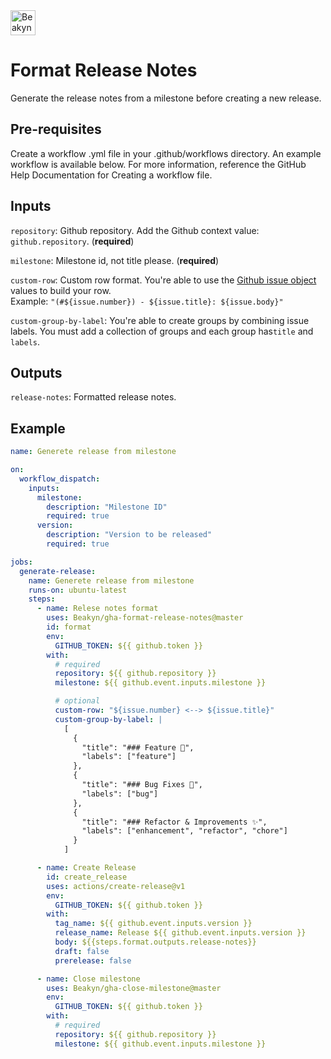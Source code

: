<img src="https://beakyn.com/assets/beakyn-logo-v2-color.png" alt="Beakyn" height="40" />

# Format Release Notes

Generate the release notes from a milestone before creating a new release.

## Pre-requisites

Create a workflow .yml file in your .github/workflows directory. An example workflow is available below. For more information, reference the GitHub Help Documentation for Creating a workflow file.

## Inputs

`repository`: Github repository. Add the Github context value: `github.repository`. (**required**)

`milestone`: Milestone id, not title please. (**required**)

`custom-row`: Custom row format. You're able to use the [Github issue object](https://docs.github.com/en/free-pro-team@latest/rest/reference/issues#get-an-issue) values ​​to build your row.\
Example: `"(#${issue.number}) - ${issue.title}: ${issue.body}"`

`custom-group-by-label`: You're able to create groups by combining issue labels. You must add a collection of groups and each group has`title` and `labels`.

## Outputs

`release-notes`: Formatted release notes.

## Example

```yaml
name: Generete release from milestone

on:
  workflow_dispatch:
    inputs:
      milestone:
        description: "Milestone ID"
        required: true
      version:
        description: "Version to be released"
        required: true

jobs:
  generate-release:
    name: Generete release from milestone
    runs-on: ubuntu-latest
    steps:
      - name: Relese notes format
        uses: Beakyn/gha-format-release-notes@master
        id: format
        env:
          GITHUB_TOKEN: ${{ github.token }}
        with:
          # required
          repository: ${{ github.repository }}
          milestone: ${{ github.event.inputs.milestone }}

          # optional
          custom-row: "${issue.number} <--> ${issue.title}"
          custom-group-by-label: |
            [
              {
                "title": "### Feature 🎉",
                "labels": ["feature"]
              },
              {
                "title": "### Bug Fixes 🐛",
                "labels": ["bug"]
              },
              {
                "title": "### Refactor & Improvements ✨",
                "labels": ["enhancement", "refactor", "chore"]
              }
            ]

      - name: Create Release
        id: create_release
        uses: actions/create-release@v1
        env:
          GITHUB_TOKEN: ${{ github.token }}
        with:
          tag_name: ${{ github.event.inputs.version }}
          release_name: Release ${{ github.event.inputs.version }}
          body: ${{steps.format.outputs.release-notes}}
          draft: false
          prerelease: false

      - name: Close milestone
        uses: Beakyn/gha-close-milestone@master
        env:
          GITHUB_TOKEN: ${{ github.token }}
        with:
          # required
          repository: ${{ github.repository }}
          milestone: ${{ github.event.inputs.milestone }}
```

